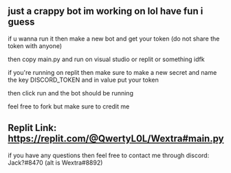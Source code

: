 ## just a crappy bot im working on lol have fun i guess

if u wanna run it then make a new bot and get your token (do not share the token with anyone)

then copy main.py and run on visual studio or replit or something idfk

if you're running on replit then make sure to make a new secret and name the key DISCORD_TOKEN and in value put your token

then click run and the bot should be running

feel free to fork but make sure to credit me

## Replit Link: https://replit.com/@QwertyL0L/Wextra#main.py

if you have any questions then feel free to contact me through discord: Jack?#8470 (alt is Wextra#8892)
